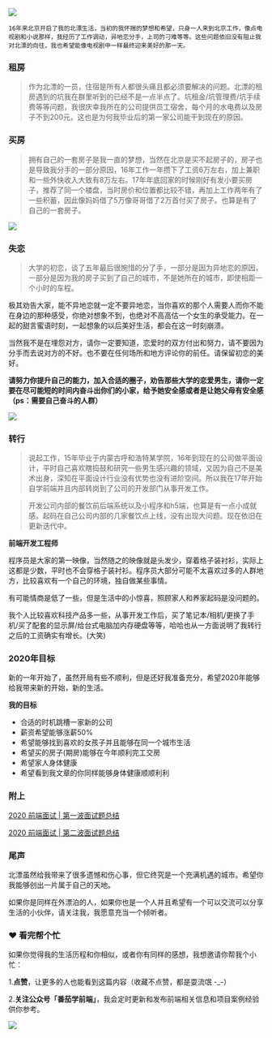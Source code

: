![](https://p1-jj.byteimg.com/tos-cn-i-t2oaga2asx/gold-user-assets/2020/2/17/17051968d6e48295~tplv-t2oaga2asx-image.image)
``` !
16年来北京开启了我的北漂生活，当初的我怀揣的梦想和希望，只身一人来到北京工作，像点电视剧和小说那样，我经历了工作调动，异地恋分手，上司的刁难等等。这些问题依旧没有阻止我对北漂的向往，我也希望能像电视剧中一样最终迎来美好的那一天。
```
### 租房
> 作为北漂的一员，住宿是所有人都很头痛且都必须要解决的问题。北漂的租房遇到的坑我在群里听到的已经不是一点半点了。坑租金/坑管理费/坑手续费等等问题，我很庆幸我所在的公司提供员工宿舍，每个月的水电费以及房子不到200元，这也是为何我毕业后的第一家公司能干到现在的原因。

### 买房
> 拥有自己的一套房子是我一直的梦想，当然在北京是买不起房子的，房子也是导致我分手的一部分原因，16年工作一年攒下了工资6万左右，加上兼职和一些外快收入大致有8万左右。17年年底回家的时候刚好有发小要买房子，推荐了同一个楼盘，当时房价和位置都比较不错，再加上工作两年有了一些积蓄，因此像妈妈借了5万像哥哥借了2万首付买了房子。也算是有了自己的一套房子。

![](https://p1-jj.byteimg.com/tos-cn-i-t2oaga2asx/gold-user-assets/2020/2/17/17051997e8ca9d79~tplv-t2oaga2asx-image.image)
### 失恋
> 大学的初恋，谈了五年最后很惋惜的分了手，一部分是因为异地恋的原因，一部分是因为我的房子买到了自己的城市，不是她所在的城市，即使相距一个小时的车程。

极其劝告大家，能不异地恋就一定不要异地恋，当你喜欢的那个人需要人而你不能在身边的那种感受，你绝对想象不到，也绝对不高高估一个女生的承受能力。在一起的甜言蜜语时刻，一起想象的以后美好生活，都会在这一时刻崩溃。

当然我不是在埋怨对方，请你一定要知道，恋爱时的双方付出和努力，请不要因为分手而去说对方的不好。也不要在任何场所和地方评论你的前任。请保留初恋的美好。

**请努力你提升自己的能力，加入合适的圈子，劝告那些大学的恋爱男生，请你一定要在尽可能短的时间内奋斗出你们的小家，给予她安全感或者是让她父母有安全感（ps：需要自己奋斗的人群）**

![](https://p1-jj.byteimg.com/tos-cn-i-t2oaga2asx/gold-user-assets/2020/2/17/170519a5ba422a88~tplv-t2oaga2asx-image.image)
### 转行
> 说起工作，15年毕业于内蒙古呼和浩特某学院，16年到现在的公司做平面设计，平时自己喜欢瞎捣鼓和研究一些男生感兴趣的领域，又因为自己不是美术出身，深知在平面设计行业没有优势也没有进阶空间。所以我在17年开始自学前端并且内部转岗到了公司的开发部门从事开发工作。

>开发公司内部的餐饮前后端系统以及小程序和h5端，也算是有一点小成就感。起码在自己公司内部的几家餐饮点上线，没有出现大问题。现在依旧在更新迭代中。

**前端开发工程师**

程序员是大家的第一映像，当然随之的映像就是头发少，穿着格子装衬衫，实际上这都是少数，平时也不会穿格子装衬衫。程序员大部分可能不太喜欢过多的人群地方，比较喜欢有一个自己的环境，独自做某些事情。

有可能情商是低了一些，但是生活中的小惊喜，照顾家人和养家起码是没问题的。

我个人比较喜欢科技产品多一些，从事开发工作后，买了笔记本/相机/更换了手机/买了配套的显示屏/给台式电脑加内存硬盘等等，哈哈也从一方面说明了我转行之后的工资确实有增长。(大笑)
### 2020年目标
新的一年开始了，虽然开局有些不顺利，但是还好我准备充分，希望2020年能够给我带来新的开始，新的生活。

**我的目标**

* 合适的时机跳槽一家新的公司
* 薪资希望能够涨薪50%
* 希望能够找到喜欢的女孩子并且能够在同一个城市生活
* 希望买的房子(期房)能够在今年顺利完工交房
* 希望家人身体健康
* 希望看到我文章的你同样能够身体健康顺顺利利

### 附上
[2020 前端面试 | 第一波面试题总结](https://juejin.im/post/6844904062257725447)

[2020 前端面试 | 第二波面试题总结](https://juejin.im/post/6844904064262619144)

### 尾声
北漂虽然给我带来了很多遗憾和伤心事，但它终究是一个充满机遇的城市。希望你我能够创出一片属于自己的天地。

如果你是同样在外漂泊的人，如果你也是一个人并且希望有一个可以交流可以分享生活的小伙伴，请关注我，我愿意充当一个倾听者。

### ❤️ 看完帮个忙
如果你觉得我的生活历程和你相似，或者你有同样的感想，我想邀请你帮我个小忙：

1.**点赞**，让更多的人也能看到这篇内容（收藏不点赞，都是耍流氓 -_-）

2.**关注公众号「番茄学前端」**，我会定时更新和发布前端相关信息和项目案例经验供你参考。

![](https://p1-jj.byteimg.com/tos-cn-i-t2oaga2asx/gold-user-assets/2020/2/13/1703dfeb7a3b7dc8~tplv-t2oaga2asx-image.image)